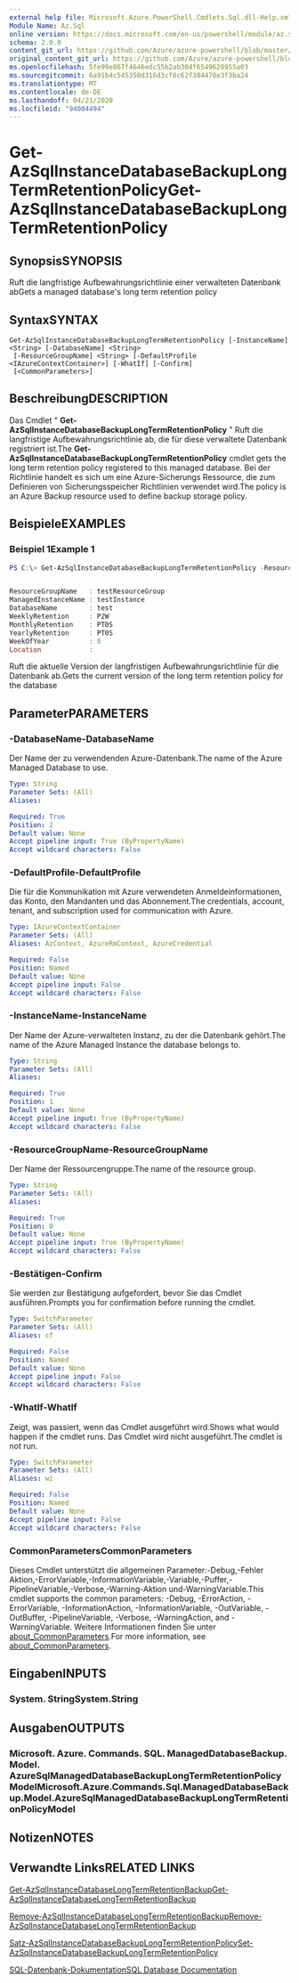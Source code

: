 ```yaml
---
external help file: Microsoft.Azure.PowerShell.Cmdlets.Sql.dll-Help.xml
Module Name: Az.Sql
online version: https://docs.microsoft.com/en-us/powershell/module/az.sql/get-azsqlinstancedatabasebackuplongtermretentionpolicy
schema: 2.0.0
content_git_url: https://github.com/Azure/azure-powershell/blob/master/src/Sql/Sql/help/Get-AzSqlInstanceDatabaseBackupLongTermRetentionPolicy.md
original_content_git_url: https://github.com/Azure/azure-powershell/blob/master/src/Sql/Sql/help/Get-AzSqlInstanceDatabaseBackupLongTermRetentionPolicy.md
ms.openlocfilehash: 5fe99e867f4646edc55b2ab304f6549628955a03
ms.sourcegitcommit: 6a91b4c545350d316d3cf8c62f384478e3f3ba24
ms.translationtype: MT
ms.contentlocale: de-DE
ms.lasthandoff: 04/21/2020
ms.locfileid: "94004494"
---
```

# <span data-ttu-id="d1e13-101">Get-AzSqlInstanceDatabaseBackupLongTermRetentionPolicy</span><span class="sxs-lookup"><span data-stu-id="d1e13-101">Get-AzSqlInstanceDatabaseBackupLongTermRetentionPolicy</span></span>

## <span data-ttu-id="d1e13-102">Synopsis</span><span class="sxs-lookup"><span data-stu-id="d1e13-102">SYNOPSIS</span></span>
<span data-ttu-id="d1e13-103">Ruft die langfristige Aufbewahrungsrichtlinie einer verwalteten Datenbank ab</span><span class="sxs-lookup"><span data-stu-id="d1e13-103">Gets a managed database's long term retention policy</span></span>

## <span data-ttu-id="d1e13-104">Syntax</span><span class="sxs-lookup"><span data-stu-id="d1e13-104">SYNTAX</span></span>

```
Get-AzSqlInstanceDatabaseBackupLongTermRetentionPolicy [-InstanceName] <String> [-DatabaseName] <String>
 [-ResourceGroupName] <String> [-DefaultProfile <IAzureContextContainer>] [-WhatIf] [-Confirm]
 [<CommonParameters>]
```

## <span data-ttu-id="d1e13-105">Beschreibung</span><span class="sxs-lookup"><span data-stu-id="d1e13-105">DESCRIPTION</span></span>
<span data-ttu-id="d1e13-106">Das Cmdlet " **Get-AzSqlInstanceDatabaseBackupLongTermRetentionPolicy** " Ruft die langfristige Aufbewahrungsrichtlinie ab, die für diese verwaltete Datenbank registriert ist.</span><span class="sxs-lookup"><span data-stu-id="d1e13-106">The **Get-AzSqlInstanceDatabaseBackupLongTermRetentionPolicy** cmdlet gets the long term retention policy registered to this managed database.</span></span>
<span data-ttu-id="d1e13-107">Bei der Richtlinie handelt es sich um eine Azure-Sicherungs Ressource, die zum Definieren von Sicherungsspeicher Richtlinien verwendet wird.</span><span class="sxs-lookup"><span data-stu-id="d1e13-107">The policy is an Azure Backup resource used to define backup storage policy.</span></span>

## <span data-ttu-id="d1e13-108">Beispiele</span><span class="sxs-lookup"><span data-stu-id="d1e13-108">EXAMPLES</span></span>

### <span data-ttu-id="d1e13-109">Beispiel 1</span><span class="sxs-lookup"><span data-stu-id="d1e13-109">Example 1</span></span>
```powershell
PS C:\> Get-AzSqlInstanceDatabaseBackupLongTermRetentionPolicy -ResourceGroupName testResourceGroup -InstanceName testInstance -DatabaseName test


ResourceGroupName   : testResourceGroup
ManagedInstanceName : testInstance
DatabaseName        : test
WeeklyRetention     : P2W
MonthlyRetention    : PT0S
YearlyRetention     : PT0S
WeekOfYear          : 0
Location            :
```

<span data-ttu-id="d1e13-110">Ruft die aktuelle Version der langfristigen Aufbewahrungsrichtlinie für die Datenbank ab.</span><span class="sxs-lookup"><span data-stu-id="d1e13-110">Gets the current version of the long term retention policy for the database</span></span>

## <span data-ttu-id="d1e13-111">Parameter</span><span class="sxs-lookup"><span data-stu-id="d1e13-111">PARAMETERS</span></span>

### <span data-ttu-id="d1e13-112">-DatabaseName</span><span class="sxs-lookup"><span data-stu-id="d1e13-112">-DatabaseName</span></span>
<span data-ttu-id="d1e13-113">Der Name der zu verwendenden Azure-Datenbank.</span><span class="sxs-lookup"><span data-stu-id="d1e13-113">The name of the Azure Managed Database to use.</span></span>

```yaml
Type: String
Parameter Sets: (All)
Aliases:

Required: True
Position: 2
Default value: None
Accept pipeline input: True (ByPropertyName)
Accept wildcard characters: False
```

### <span data-ttu-id="d1e13-114">-DefaultProfile</span><span class="sxs-lookup"><span data-stu-id="d1e13-114">-DefaultProfile</span></span>
<span data-ttu-id="d1e13-115">Die für die Kommunikation mit Azure verwendeten Anmeldeinformationen, das Konto, den Mandanten und das Abonnement.</span><span class="sxs-lookup"><span data-stu-id="d1e13-115">The credentials, account, tenant, and subscription used for communication with Azure.</span></span>

```yaml
Type: IAzureContextContainer
Parameter Sets: (All)
Aliases: AzContext, AzureRmContext, AzureCredential

Required: False
Position: Named
Default value: None
Accept pipeline input: False
Accept wildcard characters: False
```

### <span data-ttu-id="d1e13-116">-InstanceName</span><span class="sxs-lookup"><span data-stu-id="d1e13-116">-InstanceName</span></span>
<span data-ttu-id="d1e13-117">Der Name der Azure-verwalteten Instanz, zu der die Datenbank gehört.</span><span class="sxs-lookup"><span data-stu-id="d1e13-117">The name of the Azure Managed Instance the database belongs to.</span></span>

```yaml
Type: String
Parameter Sets: (All)
Aliases:

Required: True
Position: 1
Default value: None
Accept pipeline input: True (ByPropertyName)
Accept wildcard characters: False
```

### <span data-ttu-id="d1e13-118">-ResourceGroupName</span><span class="sxs-lookup"><span data-stu-id="d1e13-118">-ResourceGroupName</span></span>
<span data-ttu-id="d1e13-119">Der Name der Ressourcengruppe.</span><span class="sxs-lookup"><span data-stu-id="d1e13-119">The name of the resource group.</span></span>

```yaml
Type: String
Parameter Sets: (All)
Aliases:

Required: True
Position: 0
Default value: None
Accept pipeline input: True (ByPropertyName)
Accept wildcard characters: False
```

### <span data-ttu-id="d1e13-120">-Bestätigen</span><span class="sxs-lookup"><span data-stu-id="d1e13-120">-Confirm</span></span>
<span data-ttu-id="d1e13-121">Sie werden zur Bestätigung aufgefordert, bevor Sie das Cmdlet ausführen.</span><span class="sxs-lookup"><span data-stu-id="d1e13-121">Prompts you for confirmation before running the cmdlet.</span></span>

```yaml
Type: SwitchParameter
Parameter Sets: (All)
Aliases: cf

Required: False
Position: Named
Default value: None
Accept pipeline input: False
Accept wildcard characters: False
```

### <span data-ttu-id="d1e13-122">-WhatIf</span><span class="sxs-lookup"><span data-stu-id="d1e13-122">-WhatIf</span></span>
<span data-ttu-id="d1e13-123">Zeigt, was passiert, wenn das Cmdlet ausgeführt wird.</span><span class="sxs-lookup"><span data-stu-id="d1e13-123">Shows what would happen if the cmdlet runs.</span></span>
<span data-ttu-id="d1e13-124">Das Cmdlet wird nicht ausgeführt.</span><span class="sxs-lookup"><span data-stu-id="d1e13-124">The cmdlet is not run.</span></span>

```yaml
Type: SwitchParameter
Parameter Sets: (All)
Aliases: wi

Required: False
Position: Named
Default value: None
Accept pipeline input: False
Accept wildcard characters: False
```

### <span data-ttu-id="d1e13-125">CommonParameters</span><span class="sxs-lookup"><span data-stu-id="d1e13-125">CommonParameters</span></span>
<span data-ttu-id="d1e13-126">Dieses Cmdlet unterstützt die allgemeinen Parameter:-Debug,-Fehler Aktion,-ErrorVariable,-InformationVariable,-Variable,-Puffer,-PipelineVariable,-Verbose,-Warning-Aktion und-WarningVariable.</span><span class="sxs-lookup"><span data-stu-id="d1e13-126">This cmdlet supports the common parameters: -Debug, -ErrorAction, -ErrorVariable, -InformationAction, -InformationVariable, -OutVariable, -OutBuffer, -PipelineVariable, -Verbose, -WarningAction, and -WarningVariable.</span></span> <span data-ttu-id="d1e13-127">Weitere Informationen finden Sie unter [about_CommonParameters](http://go.microsoft.com/fwlink/?LinkID=113216).</span><span class="sxs-lookup"><span data-stu-id="d1e13-127">For more information, see [about_CommonParameters](http://go.microsoft.com/fwlink/?LinkID=113216).</span></span>

## <span data-ttu-id="d1e13-128">Eingaben</span><span class="sxs-lookup"><span data-stu-id="d1e13-128">INPUTS</span></span>

### <span data-ttu-id="d1e13-129">System. String</span><span class="sxs-lookup"><span data-stu-id="d1e13-129">System.String</span></span>

## <span data-ttu-id="d1e13-130">Ausgaben</span><span class="sxs-lookup"><span data-stu-id="d1e13-130">OUTPUTS</span></span>

### <span data-ttu-id="d1e13-131">Microsoft. Azure. Commands. SQL. ManagedDatabaseBackup. Model. AzureSqlManagedDatabaseBackupLongTermRetentionPolicyModel</span><span class="sxs-lookup"><span data-stu-id="d1e13-131">Microsoft.Azure.Commands.Sql.ManagedDatabaseBackup.Model.AzureSqlManagedDatabaseBackupLongTermRetentionPolicyModel</span></span>

## <span data-ttu-id="d1e13-132">Notizen</span><span class="sxs-lookup"><span data-stu-id="d1e13-132">NOTES</span></span>

## <span data-ttu-id="d1e13-133">Verwandte Links</span><span class="sxs-lookup"><span data-stu-id="d1e13-133">RELATED LINKS</span></span>

[<span data-ttu-id="d1e13-134">Get-AzSqlInstanceDatabaseLongTermRetentionBackup</span><span class="sxs-lookup"><span data-stu-id="d1e13-134">Get-AzSqlInstanceDatabaseLongTermRetentionBackup</span></span>](./Get-AzSqlInstanceDatabaseLongTermRetentionBackup.md)

[<span data-ttu-id="d1e13-135">Remove-AzSqlInstanceDatabaseLongTermRetentionBackup</span><span class="sxs-lookup"><span data-stu-id="d1e13-135">Remove-AzSqlInstanceDatabaseLongTermRetentionBackup</span></span>](./Remove-AzSqlInstanceDatabaseLongTermRetentionBackup.md)

[<span data-ttu-id="d1e13-136">Satz-AzSqlInstanceDatabaseBackupLongTermRetentionPolicy</span><span class="sxs-lookup"><span data-stu-id="d1e13-136">Set-AzSqlInstanceDatabaseBackupLongTermRetentionPolicy</span></span>](./Set-AzSqlInstanceDatabaseBackupLongTermRetentionPolicy.md)

[<span data-ttu-id="d1e13-137">SQL-Datenbank-Dokumentation</span><span class="sxs-lookup"><span data-stu-id="d1e13-137">SQL Database Documentation</span></span>](https://docs.microsoft.com/azure/sql-database/)